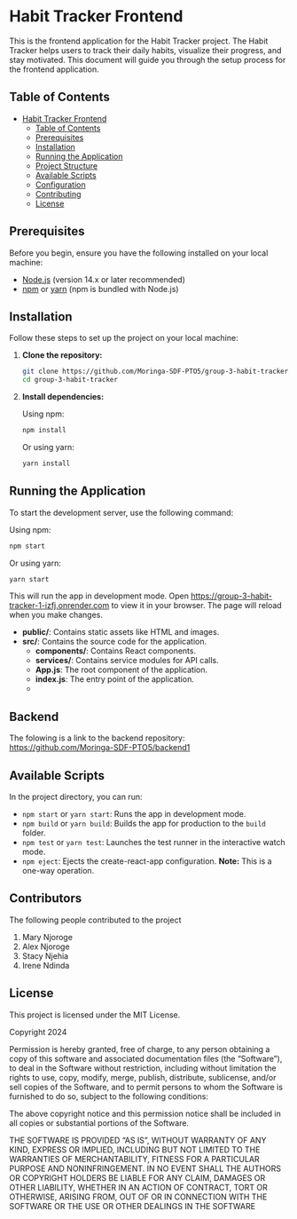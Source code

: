 # Habit Tracker Frontend

This is the frontend application for the Habit Tracker project. The Habit Tracker helps users to track their daily habits, visualize their progress, and stay motivated. This document will guide you through the setup process for the frontend application.

## Table of Contents

- [Habit Tracker Frontend](#habit-tracker-frontend)
  - [Table of Contents](#table-of-contents)
  - [Prerequisites](#prerequisites)
  - [Installation](#installation)
  - [Running the Application](#running-the-application)
  - [Project Structure](#project-structure)
  - [Available Scripts](#available-scripts)
  - [Configuration](#configuration)
  - [Contributing](#contributing)
  - [License](#license)

## Prerequisites

Before you begin, ensure you have the following installed on your local machine:

- [Node.js](https://nodejs.org/) (version 14.x or later recommended)
- [npm](https://www.npmjs.com/) or [yarn](https://yarnpkg.com/) (npm is bundled with Node.js)

## Installation

Follow these steps to set up the project on your local machine:

1. **Clone the repository:**

    ```bash
    git clone https://github.com/Moringa-SDF-PTO5/group-3-habit-tracker.git
    cd group-3-habit-tracker
    ```

2. **Install dependencies:**

    Using npm:

    ```bash
    npm install
    ```

    Or using yarn:

    ```bash
    yarn install
    ```

## Running the Application

To start the development server, use the following command:

Using npm:

```bash
npm start
```

Or using yarn:

```bash
yarn start
```

This will run the app in development mode. Open https://group-3-habit-tracker-1-izfj.onrender.com to view it in your browser. The page will reload when you make changes.



- **public/**: Contains static assets like HTML and images.
- **src/**: Contains the source code for the application.
  - **components/**: Contains React components.
  - **services/**: Contains service modules for API calls.
  - **App.js**: The root component of the application.
  - **index.js**: The entry point of the application.
  - 
## Backend

The folowing is a link to the backend repository: https://github.com/Moringa-SDF-PTO5/backend1

## Available Scripts

In the project directory, you can run:

- `npm start` or `yarn start`: Runs the app in development mode.
- `npm build` or `yarn build`: Builds the app for production to the `build` folder.
- `npm test` or `yarn test`: Launches the test runner in the interactive watch mode.
- `npm eject`: Ejects the create-react-app configuration. **Note:** This is a one-way operation.


## Contributors

The following people contributed to the project

1. Mary Njoroge
2. Alex Njoroge
3. Stacy Njehia
4. Irene Ndinda
   
## License

This project is licensed under the MIT License.

Copyright 2024

Permission is hereby granted, free of charge, to any person obtaining a copy of this software and associated documentation files (the “Software”), to deal in the Software without restriction, including without limitation the rights to use, copy, modify, merge, publish, distribute, sublicense, and/or sell copies of the Software, and to permit persons to whom the Software is furnished to do so, subject to the following conditions:

The above copyright notice and this permission notice shall be included in all copies or substantial portions of the Software.

THE SOFTWARE IS PROVIDED “AS IS”, WITHOUT WARRANTY OF ANY KIND, EXPRESS OR IMPLIED, INCLUDING BUT NOT LIMITED TO THE WARRANTIES OF MERCHANTABILITY, FITNESS FOR A PARTICULAR PURPOSE AND NONINFRINGEMENT. IN NO EVENT SHALL THE AUTHORS OR COPYRIGHT HOLDERS BE LIABLE FOR ANY CLAIM, DAMAGES OR OTHER LIABILITY, WHETHER IN AN ACTION OF CONTRACT, TORT OR OTHERWISE, ARISING FROM, OUT OF OR IN CONNECTION WITH THE SOFTWARE OR THE USE OR OTHER DEALINGS IN THE SOFTWARE

